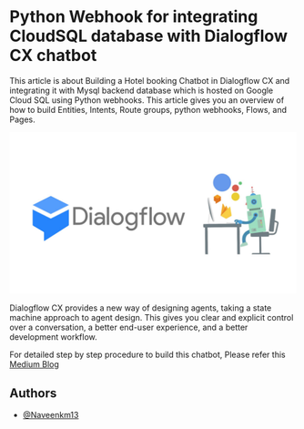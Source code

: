 # Python Webhook for integrating CloudSQL database with Dialogflow CX chatbot
This article is about Building a Hotel booking Chatbot in Dialogflow CX and integrating it with Mysql backend database which is hosted on Google Cloud SQL using Python webhooks. This article gives you an overview of how to build Entities, Intents, Route groups, python webhooks, Flows, and  Pages.

![Dialogflow CX](images/Dialogflow.jpeg)

Dialogflow CX provides a new way of designing agents, taking a state machine approach to agent design. This gives you clear and explicit control over a conversation, a better end-user experience, and a better development workflow.

For detailed step by step procedure to build this chatbot, Please refer this [Medium Blog](https://medium.com/@mnaveenkumar13/building-of-python-webhook-to-integrate-the-cloudsql-database-with-chatbot-in-dialogflow-cx-e6a07c45f6fe) 


## Authors

- [@Naveenkm13](https://github.com/Naveenkm13)